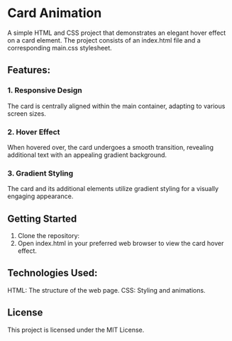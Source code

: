 # Card Animation
A simple HTML and CSS project that demonstrates an elegant hover effect on a card element. The project consists of an index.html file and a corresponding main.css stylesheet.

## Features:
### 1. Responsive Design
The card is centrally aligned within the main container, adapting to various screen sizes.

### 2. Hover Effect
When hovered over, the card undergoes a smooth transition, revealing additional text with an appealing gradient background.

### 3. Gradient Styling
The card and its additional elements utilize gradient styling for a visually engaging appearance.

## Getting Started
1. Clone the repository:
2. Open index.html in your preferred web browser to view the card hover effect.

## Technologies Used:
HTML: The structure of the web page.
CSS: Styling and animations.

## License
This project is licensed under the MIT License.
